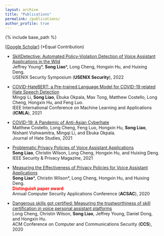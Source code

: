 ```yaml
---
layout: archive
title: "Publications"
permalink: /publications/
author_profile: true
---
```

<style>
imp {color:Red}
</style>

{% include base_path %}

[[Google Scholar](https://scholar.google.com/citations?user=bWD6O90AAAAJ&hl=en)] (\*Equal Contribution)




* [SkillDetective: Automated Policy-Violation Detection of Voice Assistant Applications in the Wild](https://www.usenix.org/system/files/sec22-young.pdf) <br/>
Jeffrey Young\*, **Song Liao**\*, Long Cheng, Hongxin Hu, and Huixing Deng. <br/>
USENIX Security Symposium (**USENIX Security**), 2022

* [COVID-HateBERT: a Pre-trained Language Model for COVID-19 related Hate Speech Detection](https://ieeexplore.ieee.org/stamp/stamp.jsp?arnumber=9680128) <br/>
Mingqi Li, **Song Liao**, Ebuka Okpala, Max Tong, Matthew Costello, Long Cheng, Hongxin Hu, and Feng Luo. <br/>
IEEE International Conference on Machine Learning and Applications (**ICMLA**), 2021

* [COVID-19: A Pandemic of Anti-Asian Cyberhate](https://www.researchgate.net/profile/Ebuka-Okpala/publication/355115456_COVID-19_A_Pandemic_of_Anti-Asian_Cyberhate/links/6160aaa0ae47db4e57ac7fe9/COVID-19-A-Pandemic-of-Anti-Asian-Cyberhate.pdf) <br/>
Matthew Costello, Long Cheng, Feng Luo, Hongxin Hu, **Song Liao**, Nishant Vishwamitra, Mingqi Li, and Ebuka Okpala. <br/>
Journal of Hate Studies, 2021

* [Problematic Privacy Policies of Voice Assistant Applications](https://ieeexplore.ieee.org/stamp/stamp.jsp?arnumber=9455406) <br/>
**Song Liao**, Christin Wilson, Long Cheng, Hongxin Hu, and Huixing Deng. <br/>
IEEE Security & Privacy Magazine, 2021

* [Measuring the Effectiveness of Privacy Policies for Voice Assistant Applications](https://dl.acm.org/doi/pdf/10.1145/3427228.3427250?casa_token=UnHyFE9kGeQAAAAA:8xXgKCX-bEyI-wZCJZWoOBQG-ohvDSn57rk6DBq_ufoGBmq4a_D4tmK2g4jGbl83ocXQ8ccDBLHuiw) <br/>
**Song Liao**\*, Christin Wilson*, Long Cheng, Hongxin Hu, and Huixing Deng. <br/>
<b><font color="red">Distinguish paper award</font></b><br/>
Annual Computer Security Applications Conference (**ACSAC**), 2020

* [Dangerous skills got certified: Measuring the trustworthiness of skill certification in voice personal assistant platforms](https://dl.acm.org/doi/pdf/10.1145/3372297.3423339) <br/>
Long Cheng, Christin Wilson, **Song Liao**, Jeffrey Young, Daniel Dong, and Hongxin Hu. <br/>
ACM Conference on Computer and Communications Security (**CCS**), 2020
